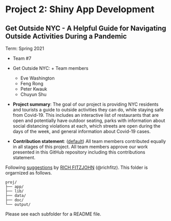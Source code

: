 # Project 2: Shiny App Development

## Get Outside NYC - A Helpful Guide for Navigating Outside Activities During a Pandemic
Term: Spring 2021

+ Team #7
+ Get Outside NYC: + Team members
	+ Eve Washington
	+ Feng Rong
	+ Peter Kwauk
	+ Chuyun Shu

+ **Project summary**: The goal of our project is providing NYC residents and tourists a guide to outside activities they can do, while staying safe from Covid-19. This includes an interactive list of restaurants that are open and potentially have outdoor seating, parks with information about social distancing violations at each, which streets are open during the days of the week, and general information about Covid-19 cases. 

+ **Contribution statement**: ([default](doc/a_note_on_contributions.md)) All team members contributed equally in all stages of this project. All team members approve our work presented in this GitHub repository including this contributions statement. 

Following [suggestions](http://nicercode.github.io/blog/2013-04-05-projects/) by [RICH FITZJOHN](http://nicercode.github.io/about/#Team) (@richfitz). This folder is orgarnized as follows.

```
proj/
├── app/
├── lib/
├── data/
├── doc/
└── output/
```

Please see each subfolder for a README file.

